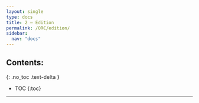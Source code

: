 ```yaml
---
layout: single
type: docs
title: 2 — Edition
permalink: /ORC/edition/
sidebar:
  nav: "docs"
---
```


## Contents:
{: .no_toc .text-delta }

- TOC
{:toc}

---